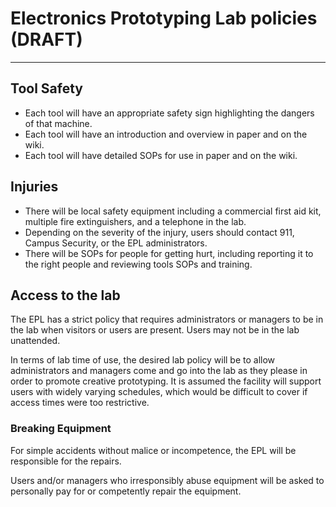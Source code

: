 # Electronics Prototyping Lab policies (DRAFT)
-----------------------------------------------

## Tool Safety

 - Each tool will have an appropriate safety sign highlighting the dangers of that machine.
 - Each tool will have an introduction and overview in paper and on the wiki.
 - Each tool will have detailed SOPs for use in paper and on the wiki.

## Injuries

 - There will be local safety equipment including a commercial first aid kit, multiple fire extinguishers, and a telephone in the lab. 
 - Depending on the severity of the injury, users should contact 911, Campus Security, or the EPL administrators.
 - There will be SOPs for people for getting hurt, including reporting it to the right people and reviewing tools SOPs and training.

## Access to the lab

The EPL has a strict policy that requires administrators or managers to be in the lab when visitors or users are present. Users may not be in the lab unattended.

In terms of lab time of use, the desired lab policy will be to allow administrators and managers come and go into the lab as they please in order to promote creative prototyping. It is assumed the facility will support users with widely varying schedules, which would be difficult to cover if access times were too restrictive.

### Breaking Equipment

For simple accidents without malice or incompetence, the EPL will be responsible for the repairs. 

Users and/or managers who irresponsibly abuse equipment will be asked to personally pay for or competently repair the equipment.
